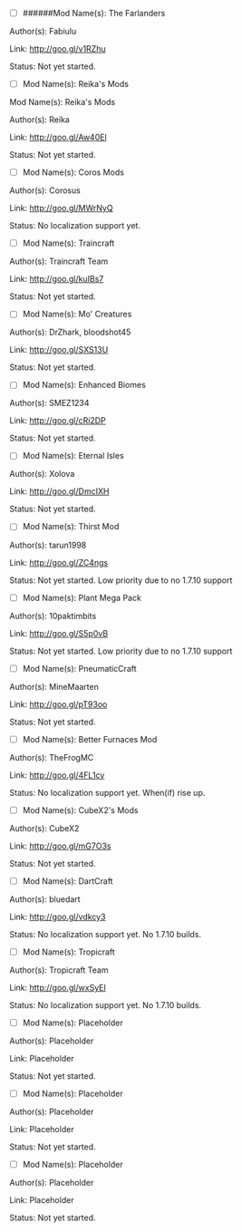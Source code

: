 - [ ] ######Mod Name(s): The Farlanders

Author(s): Fabiulu

Link: http://goo.gl/v1RZhu

Status: Not yet started.


- [ ] Mod Name(s): Reika's Mods

Mod Name(s): Reika's Mods

Author(s): Reika

Link: http://goo.gl/Aw40El

Status: Not yet started.


- [ ] Mod Name(s): Coros Mods

Author(s): Corosus

Link: http://goo.gl/MWrNyQ

Status: No localization support yet.


- [ ] Mod Name(s): Traincraft

Author(s): Traincraft Team

Link: http://goo.gl/kuIBs7

Status: Not yet started.


- [ ] Mod Name(s): Mo' Creatures

Author(s): DrZhark, bloodshot45

Link: http://goo.gl/SXS13U

Status: Not yet started.


- [ ] Mod Name(s): Enhanced Biomes

Author(s): SMEZ1234

Link: http://goo.gl/cRi2DP

Status: Not yet started.


- [ ] Mod Name(s): Eternal Isles

Author(s): Xolova

Link: http://goo.gl/DmcIXH

Status: Not yet started.


- [ ] Mod Name(s): Thirst Mod

Author(s): tarun1998

Link: http://goo.gl/ZC4ngs

Status: Not yet started. Low priority due to no 1.7.10 support


- [ ] Mod Name(s): Plant Mega Pack

Author(s): 10paktimbits

Link: http://goo.gl/S5p0vB

Status: Not yet started. Low priority due to no 1.7.10 support


- [ ] Mod Name(s): PneumaticCraft

Author(s): MineMaarten

Link: http://goo.gl/pT93oo

Status: Not yet started.


- [ ] Mod Name(s): Better Furnaces Mod

Author(s): TheFrogMC

Link: http://goo.gl/4FL1cy

Status: No localization support yet. When(if) rise up.


- [ ] Mod Name(s): CubeX2's Mods

Author(s): CubeX2

Link: http://goo.gl/mG7O3s

Status: Not yet started.


- [ ] Mod Name(s): DartCraft

Author(s): bluedart

Link: http://goo.gl/vdkcy3

Status: No localization support yet. No 1.7.10 builds.


- [ ] Mod Name(s): Tropicraft

Author(s): Tropicraft Team

Link: http://goo.gl/wxSyEI

Status: No localization support yet. No 1.7.10 builds.


- [ ] Mod Name(s): Placeholder

Author(s): Placeholder

Link: Placeholder

Status: Not yet started.


- [ ] Mod Name(s): Placeholder

Author(s): Placeholder

Link: Placeholder

Status: Not yet started.


- [ ] Mod Name(s): Placeholder

Author(s): Placeholder

Link: Placeholder

Status: Not yet started.
